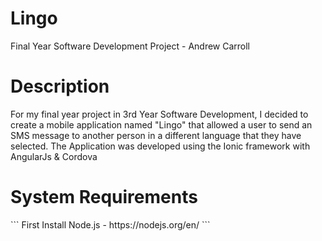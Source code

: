 # Lingo
Final Year Software Development Project - Andrew Carroll 
<h1> Description </h1>
 <p> For my final year project in 3rd Year Software Development, I decided to create a mobile application named "Lingo" that allowed a user to send an SMS message to another person in a different language that they have selected. The Application was developed using the Ionic framework  with AngularJs & Cordova </p>
<h1> System Requirements </h1>
   ``` First Install Node.js - https://nodejs.org/en/ ```
   
